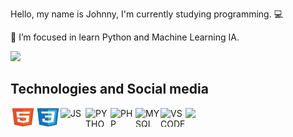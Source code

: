   Hello, my name is Johnny, I'm currently studying programming. 💻

 🐍 I’m focused in learn Python and Machine Learning IA.

<div align="left">
  <a href="https://github.com/Jhow189">
    <img height="" width:"220em" src="https://github-readme-stats.vercel.app/api/top-langs/?username=Jhow189&layout=compact&langs_count=12&theme=tokyonight&exclude_repo=pandas-notebook,proconsult-mvc,netflix-data" />
  </a>
</div>

## Technologies and Social media
  <div align="left" valign="top">
    <img align="left" alt="HTML" height="30" width="40" src="https://raw.githubusercontent.com/devicons/devicon/master/icons/html5/html5-original.svg" />
    <img align="left" alt="CSS" height="30" width="40" src="https://raw.githubusercontent.com/devicons/devicon/master/icons/css3/css3-original.svg" />
    <img align="left" alt="JS" height="30" width="40" src="https://cdn.jsdelivr.net/gh/devicons/devicon/icons/javascript/javascript-original.svg" />
    <img align="left" alt="PYTHON" height="30" width="40" src="https://cdn.jsdelivr.net/gh/devicons/devicon/icons/python/python-original.svg" />
    <img align="left" alt="PHP" height="30" width="40" src="https://cdn.jsdelivr.net/gh/devicons/devicon/icons/php/php-original.svg" />
    <img align="left" alt="MYSQL" height="30" width="40" src="https://cdn.jsdelivr.net/gh/devicons/devicon/icons/mysql/mysql-original.svg" />
    <img align="left" alt="VSCODE" height="30" width="40" src="https://cdn.jsdelivr.net/gh/devicons/devicon/icons/vscode/vscode-original.svg" />
  </div>


<div align="left">
  <a href="https://www.linkedin.com/in/johnny-alves-b64674161/?original_referer=" target="_blank">
    <img src="https://img.shields.io/badge/-LinkedIn-%230077B5?style=for-the-badge&logo=linkedin&logoColor=white" target="_blank" />
  </a> 
</div>
